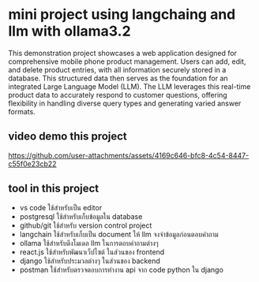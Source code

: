 # mini project using langchaing and llm with ollama3.2
This demonstration project showcases a web application designed for comprehensive mobile phone product management. Users can add, edit, and delete product entries, with all information securely stored in a database. This structured data then serves as the foundation for an integrated Large Language Model (LLM). The LLM leverages this real-time product data to accurately respond to customer questions, offering flexibility in handling diverse query types and generating varied answer formats.
## video demo this project

https://github.com/user-attachments/assets/4169c646-bfc8-4c54-8447-c55f0e23cb22

## tool in this project
- vs code ใช้สำหรับเป็น editor
- postgresql ใช้สำหรับเก็บข้อมูลใน database
- github/git ใช้สำหรับ version control project
- langchain ใช้สำหรับเก็บเป็น document ให้ llm จงจำข้อมูลก่อนตอบคำถาม
- ollama ใช้สำหรับดึงโมเดล llm ในการตอบคำถามต่างๆ
- react.js ใช้สำหรับพัฒนาเว็ปไซต์ ในส่วนของ frontend
- django ใช้สำหรับประมวลต่างๆ ในส่วนของ backend
- postman ใช้สำหรับตรวจตอบการทำงาน api จาก code python ใน django
